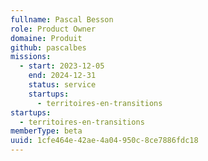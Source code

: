 ```yaml
---
fullname: Pascal Besson
role: Product Owner
domaine: Produit
github: pascalbes
missions:
  - start: 2023-12-05
    end: 2024-12-31
    status: service
    startups:
      - territoires-en-transitions
startups:
  - territoires-en-transitions
memberType: beta
uuid: 1cfe464e-42ae-4a04-950c-8ce7886fdc18
---
```

